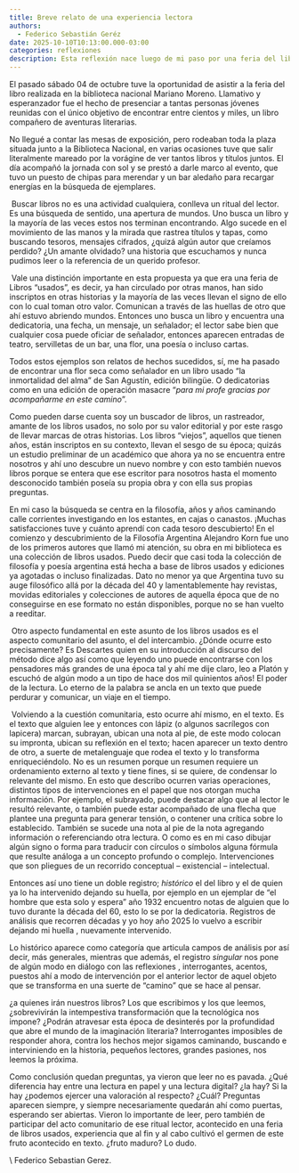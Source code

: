 ```yaml
---
title: Breve relato de una experiencia lectora
authors:
  - Federico Sebastián Geréz
date: 2025-10-10T10:13:00.000-03:00
categories: reflexiones
description: Esta reflexión nace luego de mi paso por una feria del libros usados.
---
```




El pasado sábado 04 de octubre tuve la oportunidad de asistir a la feria del libro realizada en la biblioteca nacional Mariano Moreno. Llamativo y esperanzador fue el hecho de presenciar a tantas personas jóvenes reunidas con el único objetivo de encontrar entre cientos y miles, un libro compañero de aventuras literarias.

No llegué a contar las mesas de exposición, pero rodeaban toda la plaza situada junto a la Biblioteca Nacional, en varias ocasiones tuve que salir literalmente mareado por la vorágine de ver tantos libros y títulos juntos. El día acompañó la jornada con sol y se prestó a darle marco al evento, que tuvo un puesto de chipas para merendar y un bar aledaño para recargar energías en la búsqueda de ejemplares.

 Buscar libros no es una actividad cualquiera, conlleva un ritual del lector. Es una búsqueda de sentido, una apertura de mundos. Uno busca un libro y la mayoría de las veces estos nos terminan encontrando. Algo sucede en el movimiento de las manos y la mirada que rastrea títulos y tapas, como buscando tesoros, mensajes cifrados, ¿quizá algún autor que creíamos perdido? ¿Un amante olvidado? una historia que escuchamos y nunca pudimos leer o la referencia de un querido profesor.

 Vale una distinción importante en esta propuesta ya que era una feria de Libros “usados”, es decir, ya han circulado por otras manos, han sido inscriptos en otras historias y la mayoría de las veces llevan el signo de ello con lo cual toman otro valor. Comunican a través de las huellas de otro que ahí estuvo abriendo mundos. Entonces uno busca un libro y encuentra una dedicatoria, una fecha, un mensaje, un señalador; el lector sabe bien que cualquier cosa puede oficiar de señalador, entonces aparecen entradas de teatro, servilletas de un bar, una flor, una poesía o incluso cartas. 

Todos estos ejemplos son relatos de hechos sucedidos, sí, me ha pasado de encontrar una flor seca como señalador en un libro usado “la inmortalidad del alma” de San Agustín, edición bilingüe. O dedicatorias como en una edición de operación masacre “*para mi profe gracias por acompañarme en este camino*”.

Como pueden darse cuenta soy un buscador de libros, un rastreador, amante de los libros usados, no solo por su valor editorial y por este rasgo de llevar marcas de otras historias. Los libros “viejos”, aquellos que tienen años, están inscriptos en su contexto, llevan el sesgo de su época; quizás un estudio preliminar de un académico que ahora ya no se encuentra entre nosotros y ahí uno descubre un nuevo nombre y con esto también nuevos libros porque se entera que ese escritor para nosotros hasta el momento desconocido también poseía su propia obra y con ella sus propias preguntas.

En mi caso la búsqueda se centra en la filosofía, años y años caminando calle corrientes investigando en los estantes, en cajas o canastos. ¡Muchas satisfacciones tuve y cuánto aprendí con cada tesoro descubierto! En el comienzo y descubrimiento de la Filosofía Argentina Alejandro Korn fue uno de los primeros autores que llamó mi atención, su obra en mi biblioteca es una colección de libros usados. Puedo decir que casi toda la colección de filosofía y poesía argentina está hecha a base de libros usados y ediciones ya agotadas o incluso finalizadas. Dato no menor ya que Argentina tuvo su auge filosófico allá por la década del 40 y lamentablemente hay revistas, movidas editoriales y colecciones de autores de aquella época que de no conseguirse en ese formato no están disponibles, porque no se han vuelto a reeditar. 

 Otro aspecto fundamental en este asunto de los libros usados es el aspecto comunitario del asunto, el del intercambio. ¿Dónde ocurre esto precisamente? Es Descartes quien en su introducción al discurso del método dice algo así como que leyendo uno puede encontrarse con los pensadores más grandes de una época tal y ahí me dije claro, leo a Platón y escuchó de algún modo a un tipo de hace dos mil quinientos años! El poder de la lectura. Lo eterno de la palabra se ancla en un texto que puede perdurar y comunicar, un viaje en el tiempo. 

 Volviendo a la cuestión comunitaria, esto ocurre ahí mismo, en el texto. Es el texto que alguien lee y entonces con lápiz (o algunos sacrílegos con lapicera) marcan, subrayan, ubican una nota al pie, de este modo colocan su impronta, ubican su reflexión en el texto; hacen aparecer un texto dentro de otro, a suerte de metalenguaje que rodea el texto y lo transforma enriqueciéndolo. No es un resumen porque un resumen requiere un ordenamiento externo al texto y tiene fines, si se quiere, de condensar lo relevante del mismo. En esto que describo ocurren varias operaciones, distintos tipos de intervenciones en el papel que nos otorgan mucha información. Por ejemplo, el subrayado, puede destacar algo que al lector le resultó relevante, o también puede estar acompañado de una flecha que plantee una pregunta para generar tensión, o contener una crítica sobre lo establecido. También se sucede una nota al pie de la nota agregando información o referenciando otra lectura. O como es en mi caso dibujar algún signo o forma para traducir con círculos o símbolos alguna fórmula que resulte análoga a un concepto profundo o complejo. Intervenciones que son pliegues de un recorrido conceptual – existencial – intelectual.

Entonces así uno tiene un doble registro; *histórico* el del libro y el de quien ya lo ha intervenido dejando su huella, por ejemplo en un ejemplar de “el hombre que esta solo y espera” año 1932 encuentro notas de alguien que lo tuvo durante la década del 60, esto lo se por la dedicatoria. Registros de análisis que recorren décadas y yo hoy año 2025 lo vuelvo a escribir dejando mi huella , nuevamente intervenido. 

Lo histórico aparece como categoría que articula campos de análisis por así decir, más generales, mientras que además, el registro *singular* nos pone de algún modo en diálogo con las reflexiones , interrogantes, acentos, puestos ahí a modo de intervención por el anterior lector de aquel objeto que se transforma en una suerte de “camino” que se hace al pensar. 

¿a quienes irán nuestros libros? Los que escribimos y los que leemos, ¿sobrevivirán la intempestiva transformación que la tecnológica nos impone? ¿Podrán atravesar esta época de desinterés por la profundidad que abre el mundo de la imaginación literaria? Interrogantes imposibles de responder ahora, contra los hechos mejor sigamos caminando, buscando e interviniendo en la historia, pequeños lectores, grandes pasiones, nos leemos la próxima. 

Como conclusión quedan preguntas, ya vieron que leer no es pavada. ¿Qué diferencia hay entre una lectura en papel y una lectura digital? ¿la hay? Si la hay ¿podemos ejercer una valoración al respecto? ¿Cuál? Preguntas aparecen siempre, y siempre necesariamente quedarán ahí como puertas, esperando ser abiertas. Vieron lo importante de leer, pero también de participar del acto comunitario de ese ritual lector, acontecido en una feria de libros usados, experiencia que al fin y al cabo cultivó el germen de este fruto acontecido en texto. ¿fruto maduro? Lo dudo. 



\    Federico Sebastian Gerez.
